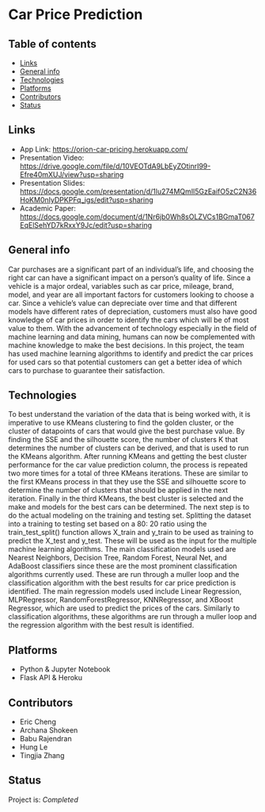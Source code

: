 # Car Price Prediction

## Table of contents
* [Links](#links)
* [General info](#general-info)
* [Technologies](#technologies)
* [Platforms](#platforms)
* [Contributors](#contributors)
* [Status](#status)

## Links
- App Link: https://orion-car-pricing.herokuapp.com/
- Presentation Video: https://drive.google.com/file/d/10VEOTdA9LbEyZOtinrI99-Efre40mXUJ/view?usp=sharing
- Presentation Slides: https://docs.google.com/presentation/d/1lu274MQmIl5GzEaifO5zC2N36HoKM0nIyDPKPFq_igs/edit?usp=sharing
- Academic Paper: https://docs.google.com/document/d/1Nr6jb0Wh8sOLZVCs1BGmaT067EqElSehYD7kRxxY9Jc/edit?usp=sharing

## General info
Car purchases are a significant part of an individual’s life, and choosing the right car can have a significant impact on a person’s quality of life. Since a vehicle is a major ordeal, variables such as car price, mileage, brand, model, and year are all important factors for customers looking to choose a car. Since a vehicle’s value can depreciate over time and that different models have different rates of depreciation, customers must also have good knowledge of car prices in order to identify the cars which will be of most value to them. With the advancement of technology especially in the field of machine learning and data mining, humans can now be complemented with machine knowledge to make the best decisions. In this project, the team has used machine learning algorithms to identify and predict the car prices for used cars so that potential customers can get a better idea of which cars to purchase to guarantee their satisfaction.


## Technologies 

To best understand the variation of the data that is being worked with, it is imperative to use KMeans clustering to find the golden cluster, or the cluster of datapoints of cars that would give the best purchase value. By finding the SSE and the silhouette score, the number of clusters  K that determines the number of clusters can be derived, and that is used to run the KMeans algorithm. After running KMeans and getting the best cluster performance for the car value prediction column, the process is repeated two more times for a total of three KMeans iterations. 
  These are similar to the first KMeans process in that they use the SSE and silhouette score to determine the number of clusters that should be applied in the next iteration. Finally in the third KMeans, the best cluster is selected and the make and models for the best cars can be determined.
	The next step is to do the actual modeling on the training and testing set. Splitting the dataset into a training to testing set based on a 80: 20 ratio using the train_test_split() function allows X_train and y_train to be used as training to predict the X_test and y_test.  These will be used as the input for the multiple machine learning algorithms. The main classification models used are Nearest Neighbors, Decision Tree, Random Forest, Neural Net, and AdaBoost classifiers since these are the most prominent classification algorithms currently used.  These are run through a muller loop and the classification algorithm with the best results for car price prediction is identified. The main regression models used include Linear Regression, MLPRegressor, RandomForestRegressor, KNNRegressor, and XBoost Regressor, which are used to predict the prices of the cars. Similarly to classification algorithms, these algorithms are run through a muller loop and the regression algorithm with the best result is identified. 

## Platforms
* Python & Jupyter Notebook
* Flask API & Heroku

## Contributors

* Eric Cheng
* Archana Shokeen
* Babu Rajendran
* Hung Le
* Tingjia Zhang

## Status
Project is: _Completed_
